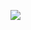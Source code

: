 ![ ](https://upload-images.jianshu.io/upload_images/14371339-9be2305e7c3f4150.png?imageMogr2/auto-orient/strip%7CimageView2/2/w/1240)